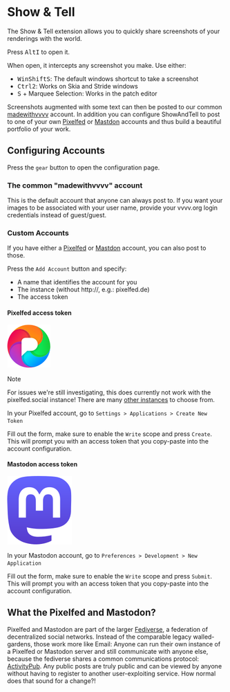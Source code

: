 # Show & Tell

The Show & Tell extension allows you to quickly share screenshots of your renderings with the world.

Press <span class="keyseq"><kbd>Alt</kbd><kbd>I</kbd></span> to open it.

When open, it intercepts any screenshot you make. Use either:
- <span class="keyseq"><kbd>Win</kbd><kbd>Shift</kbd><kbd>S</kbd></span>:  The default windows shortcut to take a screenshot
- <span class="keyseq"><kbd>Ctrl</kbd><kbd>2</kbd></span>: Works on Skia and Stride windows
- <span class="keyseq"><kbd>S</kbd> + Marquee Selection</span>: Works in the patch editor

Screenshots augmented with some text can then be posted to our common [madewithvvvv](https://pixelfed.social/p/madewithvvvv/) account. In addition you can configure ShowAndTell to post to one of your own [Pixelfed](https://pixelfed.org/) or [Mastdon](https://joinmastodon.org/) accounts and thus build a beautiful portfolio of your work. 

## Configuring Accounts

Press the `gear` button to open the configuration page. 

### The common "madewithvvvv" account
This is the default account that anyone can always post to. If you want your images to be associated with your user name, provide your vvvv.org login credentials instead of guest/guest.

### Custom Accounts
If you have either a [Pixelfed](https://pixelfed.org/) or [Mastdon](https://joinmastodon.org/) account, you can also post to those. 

Press the `Add Account` button and specify:
* A name that identifies the account for you
* The instance (without http://, e.g.: pixelfed.de)
* The access token

#### Pixelfed access token
![Pixelfed](../images/pixelfed-logo.svg)

> [!NOTE]
> For issues we're still investigating, this does currently not work with the pixelfed.social instance! There are many [other instances](https://fedidb.org/software/pixelfed) to choose from.


In your Pixelfed account, go to `Settings > Applications > Create New Token`

Fill out the form, make sure to enable the `Write` scope and press `Create`. This will prompt you with an access token that you copy-paste into the account configuration. 

#### Mastodon access token
![Mastodon](../images/mastodon-logo.svg)

In your Mastodon account, go to `Preferences > Development > New Application`

Fill out the form, make sure to enable the `Write` scope and press `Submit`. This will prompt you with an access token that you copy-paste into the account configuration. 

## What the Pixelfed and Mastodon?

Pixelfed and Mastodon are part of the larger [Fediverse](https://en.wikipedia.org/wiki/Fediverse), a federation of decentralized social networks. Instead of the comparable legacy walled-gardens, those work more like Email: Anyone can run their own instance of a Pixelfed or Mastodon server and still communicate with anyone else, because the fediverse shares a common communications protocol: [ActivityPub](https://en.wikipedia.org/wiki/ActivityPub). Any public posts are truly public and can be viewed by anyone without having to register to another user-exploiting service. How normal does that sound for a change?!
